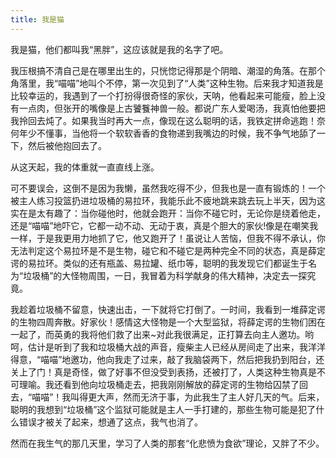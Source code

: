 ```yaml
---
title: 我是猫
---
```

我是猫，他们都叫我“黑胖”，这应该就是我的名字了吧。

我压根搞不清自己是在哪里出生的，只恍惚记得那是个阴暗、潮湿的角落。在那个角落里，我“喵喵”地叫个不停，第一次见到了“人类”这种生物。后来我才知道我是比较幸运的，我遇到了一个打扮得很奇怪的家伙，天呐，他看起来可能瘦，脸上没有一点肉，但张开的嘴像是上古饕餮神兽一般。都说广东人爱喝汤，我真怕他要把我拎回去炖了。如果我当时再大一点，像现在这么聪明的话，我铁定拼命逃跑！奈何年少不懂事，当他将一个软软香香的食物递到我嘴边的时候，我不争气地舔了一下，然后被他抱回去了。

从这天起，我的体重就一直直线上涨。

可不要误会，这倒不是因为我懒，虽然我吃得不少，但我也是一直有锻炼的！一个被主人练习投篮扔进垃圾桶的易拉环，我能乐此不疲地跳来跳去玩上半天，因为这实在是太有趣了：当你碰他时，他就会跑开：当你不碰它时，无论你是绕着他走，还是“喵喵”地吓它，它都一动不动、无动于衷，真是个胆大的家伙!像是在嘲笑我一样，于是我更用力地抓了它，他又跑开了！虽说让人苦恼，但我不得不承认，你无法判定这个易拉环是不是生物，碰它和不碰它是两种完全不同的状态，真是薛定谔的易拉环。类似的还有瓶盖、易拉罐、纸巾等，聪明的我发现它们都诞生于名为“垃圾桶”的大怪物周围，一日，我冒着为科学献身的伟大精神，决定去一探究竟。

我趁着垃圾桶不留意，快速出击，一下就将它打倒了。一时间，我看到一堆薛定谔的生物四周奔散。好家伙！感情这大怪物是一个大型监狱，将薛定谔的生物们困在一起了，而英勇的我将他们救了出来~对此我很满足，正打算去向主人邀功。哟呵，估计是听到了我和垃圾桶大战的声音，瘦柴主人已经从房间走了出来，我洋洋得意，“喵喵”地邀功，他向我走了过来，敲了我脑袋两下，然后把我扔到阳台，还关上了门！真是奇怪，做了好事不但没受到表扬，还被打了，人类这种生物真是不可理喻。我还看到他向垃圾桶走去，把我刚刚解放的薛定谔的生物给囚禁了回去，“喵喵”！我叫得更大声，然而无济于事，为此我生了主人好几天的气。后来，聪明的我想到“垃圾桶”这个监狱可能就是主人一手打建的，那些生物可能是犯了什么错误才被关了起来，想通了这点，我气也消了。

然而在我生气的那几天里，学习了人类的那套“化悲愤为食欲”理论，又胖了不少。





